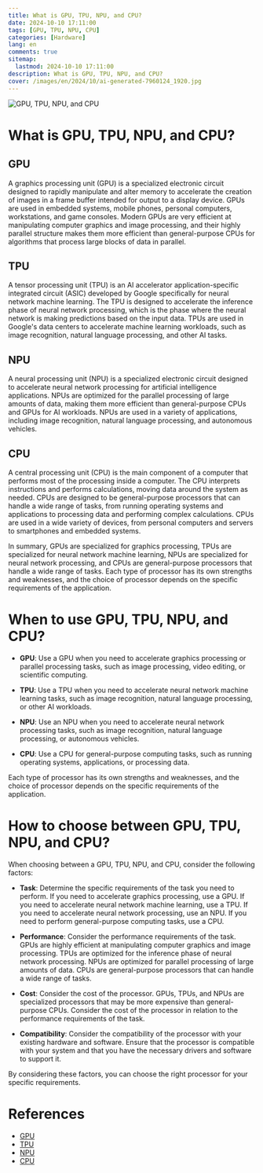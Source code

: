 ```yaml
---
title: What is GPU, TPU, NPU, and CPU?
date: 2024-10-10 17:11:00
tags: [GPU, TPU, NPU, CPU]
categories: [Hardware]
lang: en
comments: true
sitemap:
  lastmod: 2024-10-10 17:11:00
description: What is GPU, TPU, NPU, and CPU?
cover: /images/en/2024/10/ai-generated-7960124_1920.jpg
---
```


![GPU, TPU, NPU, and CPU](/images/en/2024/10/ai-generated-7960124_1920.jpg)

# What is GPU, TPU, NPU, and CPU?

## GPU

A graphics processing unit (GPU) is a specialized electronic circuit designed to rapidly manipulate and alter memory to accelerate the creation of images in a frame buffer intended for output to a display device. GPUs are used in embedded systems, mobile phones, personal computers, workstations, and game consoles. Modern GPUs are very efficient at manipulating computer graphics and image processing, and their highly parallel structure makes them more efficient than general-purpose CPUs for algorithms that process large blocks of data in parallel.

## TPU

A tensor processing unit (TPU) is an AI accelerator application-specific integrated circuit (ASIC) developed by Google specifically for neural network machine learning. The TPU is designed to accelerate the inference phase of neural network processing, which is the phase where the neural network is making predictions based on the input data. TPUs are used in Google's data centers to accelerate machine learning workloads, such as image recognition, natural language processing, and other AI tasks.

## NPU

A neural processing unit (NPU) is a specialized electronic circuit designed to accelerate neural network processing for artificial intelligence applications. NPUs are optimized for the parallel processing of large amounts of data, making them more efficient than general-purpose CPUs and GPUs for AI workloads. NPUs are used in a variety of applications, including image recognition, natural language processing, and autonomous vehicles.

## CPU

A central processing unit (CPU) is the main component of a computer that performs most of the processing inside a computer. The CPU interprets instructions and performs calculations, moving data around the system as needed. CPUs are designed to be general-purpose processors that can handle a wide range of tasks, from running operating systems and applications to processing data and performing complex calculations. CPUs are used in a wide variety of devices, from personal computers and servers to smartphones and embedded systems.

In summary, GPUs are specialized for graphics processing, TPUs are specialized for neural network machine learning, NPUs are specialized for neural network processing, and CPUs are general-purpose processors that handle a wide range of tasks. Each type of processor has its own strengths and weaknesses, and the choice of processor depends on the specific requirements of the application.

# When to use GPU, TPU, NPU, and CPU?

- **GPU**: Use a GPU when you need to accelerate graphics processing or parallel processing tasks, such as image processing, video editing, or scientific computing.

- **TPU**: Use a TPU when you need to accelerate neural network machine learning tasks, such as image recognition, natural language processing, or other AI workloads.

- **NPU**: Use an NPU when you need to accelerate neural network processing tasks, such as image recognition, natural language processing, or autonomous vehicles.

- **CPU**: Use a CPU for general-purpose computing tasks, such as running operating systems, applications, or processing data.

Each type of processor has its own strengths and weaknesses, and the choice of processor depends on the specific requirements of the application.

# How to choose between GPU, TPU, NPU, and CPU?

When choosing between a GPU, TPU, NPU, and CPU, consider the following factors:

- **Task**: Determine the specific requirements of the task you need to perform. If you need to accelerate graphics processing, use a GPU. If you need to accelerate neural network machine learning, use a TPU. If you need to accelerate neural network processing, use an NPU. If you need to perform general-purpose computing tasks, use a CPU.

- **Performance**: Consider the performance requirements of the task. GPUs are highly efficient at manipulating computer graphics and image processing. TPUs are optimized for the inference phase of neural network processing. NPUs are optimized for parallel processing of large amounts of data. CPUs are general-purpose processors that can handle a wide range of tasks.

- **Cost**: Consider the cost of the processor. GPUs, TPUs, and NPUs are specialized processors that may be more expensive than general-purpose CPUs. Consider the cost of the processor in relation to the performance requirements of the task.

- **Compatibility**: Consider the compatibility of the processor with your existing hardware and software. Ensure that the processor is compatible with your system and that you have the necessary drivers and software to support it.

By considering these factors, you can choose the right processor for your specific requirements.


# References

- [GPU](https://en.wikipedia.org/wiki/Graphics_processing_unit)
- [TPU](https://en.wikipedia.org/wiki/Tensor_processing_unit)
- [NPU](https://en.wikipedia.org/wiki/Neural_processing_unit)
- [CPU](https://en.wikipedia.org/wiki/Central_processing_unit)
```